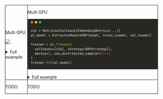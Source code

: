 <div style="overflow-x: auto;">

<table style="width: 100%; border-collapse: collapse; border-spacing: 0; margin: 0; padding: 0;">

<tr>
    <td style="border: 1px solid black; padding: 0;">

Multi GPU

[comment]: https://carbon.now.sh/?bg=rgba%28171%2C+184%2C+195%2C+1%29&t=monokai&wt=none&l=python&width=682&ds=true&dsyoff=20px&dsblur=68px&wc=true&wa=false&pv=56px&ph=56px&ln=false&fl=1&fm=Hack&fs=14px&lh=133%25&si=false&es=2x&wm=false&code=clb%2520%253D%2520MetricValCallback%28EmbeddingMetrics%28...%29%29%250Apl_model%2520%253D%2520ExtractorModuleDDP%28model%252C%2520train_loader%252C%2520val_loader%29%250A%250Atrainer%2520%253D%2520pl.Trainer%28%250A%2520%2520callbacks%253D%255Bclb%255D%252C%2520strategy%253DDDPStrategy%28%29%252C%250A%2520%2520device%253D2%252C%2520use_distributed_sampler%253DFalse%2520%2520%2520%2520%2520%2520%2520%2520%2520%2520%2520%2520%2520%2520%2520%2520%2520%2520%2520%2520%250A%29%250Atrainer.fit%28pl_model%29

![](https://i.ibb.co/ryVLnr7/carbon-1.png)

<details>
<summary>Full example</summary>
<p>

[comment]:train-val-img-start
```python
import pytorch_lightning as pl
from torch.utils.data import DataLoader
from torch.optim import Adam

from oml.datasets import ImageQueryGalleryLabeledDataset, ImageLabeledDataset
from oml.lightning.modules.extractor import ExtractorModuleDDP
from oml.lightning.callbacks.metric import MetricValCallback
from oml.losses import TripletLossWithMiner
from oml.metrics import EmbeddingMetrics
from oml.miners import AllTripletsMiner
from oml.models import ViTExtractor
from oml.samplers import BalanceSampler
from oml.utils import get_mock_images_dataset
from pytorch_lightning.strategies import DDPStrategy
from oml.transforms.images.torchvision import get_augs_torch

df_train, df_val = get_mock_images_dataset(global_paths=True)

# model
extractor = ViTExtractor("vits16_dino", arch="vits16", normalise_features=False)

# train
optimizer = Adam(extractor.parameters(), lr=1e-6)
train_dataset = ImageLabeledDataset(df_train, transform=get_augs_torch(im_size=224))
criterion = TripletLossWithMiner(margin=0.1, miner=AllTripletsMiner())
batch_sampler = BalanceSampler(train_dataset.get_labels(), n_labels=2, n_instances=3)
train_loader = DataLoader(train_dataset, batch_sampler=batch_sampler)

# val
val_dataset = ImageQueryGalleryLabeledDataset(df_val)
val_loader = DataLoader(val_dataset, batch_size=4)
metric_callback = MetricValCallback(metric=EmbeddingMetrics(dataset=val_dataset))

# run
pl_model = ExtractorModuleDDP(extractor=extractor, criterion=criterion, optimizer=optimizer,
                              loaders_train=train_loader, loaders_val=val_loader  # DDP specific
                              )

ddp_args = {"accelerator": "cpu", "devices": 2, "strategy": DDPStrategy(), "use_distributed_sampler": False}  # DDP specific
trainer = pl.Trainer(max_epochs=1, callbacks=[metric_callback], num_sanity_val_steps=0, **ddp_args)
trainer.fit(pl_model)  # we don't pass loaders to .fit() in DDP
```
[comment]:train-val-img-end

</p>
</details>

</td>

<td style="border: 1px solid black; padding: 0;">

Multi GPU

[comment]: https://carbon.now.sh/?bg=rgba%28171%2C+184%2C+195%2C+1%29&t=monokai&wt=none&l=python&width=682&ds=true&dsyoff=20px&dsblur=68px&wc=true&wa=false&pv=56px&ph=56px&ln=false&fl=1&fm=Hack&fs=14px&lh=133%25&si=false&es=2x&wm=false&code=clb%2520%253D%2520MetricValCallback%28EmbeddingMetrics%28...%29%29%250Apl_model%2520%253D%2520ExtractorModuleDDP%28model%252C%2520train_loader%252C%2520val_loader%29%250A%250Atrainer%2520%253D%2520pl.Trainer%28%250A%2520%2520callbacks%253D%255Bclb%255D%252C%2520strategy%253DDDPStrategy%28%29%252C%250A%2520%2520device%253D2%252C%2520use_distributed_sampler%253DFalse%2520%2520%2520%2520%2520%2520%2520%2520%2520%2520%2520%2520%2520%2520%2520%2520%2520%2520%2520%2520%250A%29%250Atrainer.fit%28pl_model%29

![](img/ddp.png)

<details>
<summary>Full example</summary>
<p>

[comment]:train-val-img-start
```python
import pytorch_lightning as pl
from torch.utils.data import DataLoader
from torch.optim import Adam

from oml.datasets import ImageQueryGalleryLabeledDataset, ImageLabeledDataset
from oml.lightning.modules.extractor import ExtractorModuleDDP
from oml.lightning.callbacks.metric import MetricValCallback
from oml.losses import TripletLossWithMiner
from oml.metrics import EmbeddingMetrics
from oml.miners import AllTripletsMiner
from oml.models import ViTExtractor
from oml.samplers import BalanceSampler
from oml.utils import get_mock_images_dataset
from pytorch_lightning.strategies import DDPStrategy
from oml.transforms.images.torchvision import get_augs_torch

df_train, df_val = get_mock_images_dataset(global_paths=True)

# model
extractor = ViTExtractor("vits16_dino", arch="vits16", normalise_features=False)

# train
optimizer = Adam(extractor.parameters(), lr=1e-6)
train_dataset = ImageLabeledDataset(df_train, transform=get_augs_torch(im_size=224))
criterion = TripletLossWithMiner(margin=0.1, miner=AllTripletsMiner())
batch_sampler = BalanceSampler(train_dataset.get_labels(), n_labels=2, n_instances=3)
train_loader = DataLoader(train_dataset, batch_sampler=batch_sampler)

# val
val_dataset = ImageQueryGalleryLabeledDataset(df_val)
val_loader = DataLoader(val_dataset, batch_size=4)
metric_callback = MetricValCallback(metric=EmbeddingMetrics(dataset=val_dataset))

# run
pl_model = ExtractorModuleDDP(extractor=extractor, criterion=criterion, optimizer=optimizer,
                              loaders_train=train_loader, loaders_val=val_loader  # DDP specific
                              )

ddp_args = {"accelerator": "cpu", "devices": 2, "strategy": DDPStrategy(), "use_distributed_sampler": False}  # DDP specific
trainer = pl.Trainer(max_epochs=1, callbacks=[metric_callback], num_sanity_val_steps=0, **ddp_args)
trainer.fit(pl_model)  # we don't pass loaders to .fit() in DDP
```
[comment]:train-val-img-end

</p>
</details>


</td>
</tr>
<tr>
<td style="border: 1px solid black; padding: 0;">

TODO

</td>

<td style="border: 1px solid black; padding: 0;">

TODO

</td>

</tr>

</table>

</div>

